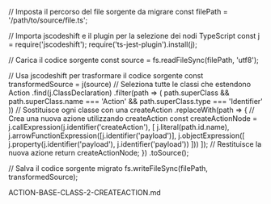 // Imposta il percorso del file sorgente da migrare
const filePath = '/path/to/source/file.ts';

// Importa jscodeshift e il plugin per la selezione dei nodi TypeScript
const j = require('jscodeshift');
require('ts-jest-plugin').install(j);

// Carica il codice sorgente
const source = fs.readFileSync(filePath, 'utf8');

// Usa jscodeshift per trasformare il codice sorgente
const transformedSource = j(source)
  // Seleziona tutte le classi che estendono Action
  .find(j.ClassDeclaration)
  .filter(path => (
    path.superClass &&
    path.superClass.name === 'Action' &&
    path.superClass.type === 'Identifier'
  ))
  // Sostituisce ogni classe con una createAction
  .replaceWith(path => {
    // Crea una nuova azione utilizzando createAction
    const createActionNode = j.callExpression(j.identifier('createAction'), [
      j.literal(path.id.name),
      j.arrowFunctionExpression([j.identifier('payload')], j.objectExpression([
        j.property(j.identifier('payload'), j.identifier('payload'))
      ]))
    ]);
    // Restituisce la nuova azione
    return createActionNode;
  })
  .toSource();

// Salva il codice sorgente migrato
fs.writeFileSync(filePath, transformedSource);

ACTION-BASE-CLASS-2-CREATEACTION.md
